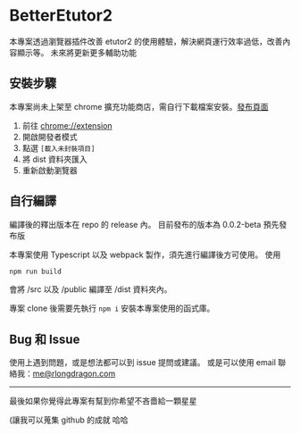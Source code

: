 # BetterEtutor2

本專案透過瀏覽器插件改善 etutor2 的使用體驗，解決網頁運行效率過低，改善內容顯示等。
未來將更新更多輔助功能

## 安裝步驟
本專案尚未上架至 chrome 擴充功能商店，需自行下載檔案安裝。[發布頁面](https://github.com/rlongdragon/BetterEtutor2/releases)

1. 前往 [chrome://extension](chrome://extension) 
2. 開啟開發者模式
3. 點選 `[載入未封裝項目]`
4. 將 dist 資料夾匯入
5. 重新啟動瀏覽器

## 自行編譯
編譯後的釋出版本在 repo 的 release 內。
目前發布的版本為 0.0.2-beta 預先發布版

本專案使用 Typescript 以及 webpack 製作，須先進行編譯後方可使用。
使用
```bash
npm run build 
```
會將 /src 以及 /public 編譯至 /dist 資料夾內。

專案 clone 後需要先執行 `npm i` 安裝本專案使用的函式庫。

## Bug 和 Issue
使用上遇到問題，或是想法都可以到 issue 提問或建議。
或是可以使用 email 聯絡我：[me@rlongdragon.com](mailto:me@rlongdragon.com)

---
最後如果你覺得此專案有幫到你希望不吝嗇給一顆星星

(讓我可以蒐集 github 的成就 哈哈